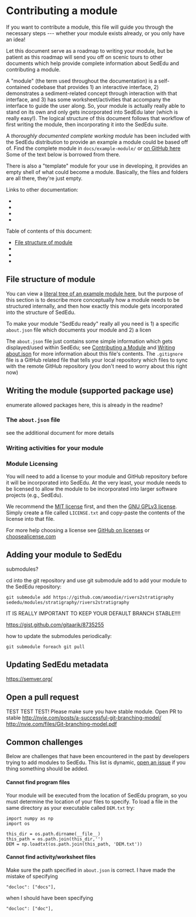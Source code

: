 # Contributing a module

If you want to contribute a module, this file will guide you through the necessary steps --- whether your module exists already, or you only have an idea!

Let this document serve as a roadmap to writing your module, but be patient as this roadmap will send you off on scenic tours to other documents which help provide complete information about SedEdu and contributing a module.

A "module" (the term used throughout the documentation) is a self-contained codebase that provides 1) an interactive interface, 2) demonstrates a sediment-related concept through interaction with that interface, and 3) has some worksheet/activities that accompany the interface to guide the user along. 
So, your module is actually really able to stand on its own and only gets incorporated into SedEdu later (which is really easy!).
The logical structure of this document follows that workflow of first writing the module, then incorporating it into the SedEdu suite.


A _thoroughly documented complete working module_ has been included with the SedEdu distribution to provide an example a module could be based off of.
Find the complete module in `docs/example-module/` or [on GitHub here](https://github.com/amoodie/example-module_sededu)
Some of the text below is borrowed from there.

There is also a "template" module for your use in developing, it provides an empty shell of what could become a module.
Basically, the files and folders are all there, they're just empty.

Links to other documentation:

* 
* 
* 
* 

Table of contents of this document:

* [File structure of module](#file-structure-of-module)
* 
* 
* 


## File structure of module

You can view a [literal tree of an example module here](https://github.com/amoodie/example-module_sededu#folder-and-file-organization), but the purpose of this section is to describe more conceptually how a module needs to be structured internally, and then how exactly this module gets incorporated into the structure of SedEdu.





To make your module "SedEdu ready" really all you need is 1) a specific `about.json` file which documents your module and 2) a licen


The `about.json` file just contains some simple information which gets displayed/used within SedEdu; see [Contributing a Module](https://github.com/amoodie/sededu/blob/feat_documentation/docs/contributing_module.md) and [Writing about.json](https://github.com/amoodie/sededu/blob/feat_documentation/docs/writing_aboutjson.md) for more information about this file's contents.
The `.gitignore` file is a GitHub related file that tells your local repository which files to sync with the remote GitHub repository (you don't need to worry about this right now)


## Writing the module (supported package use)
enumerate allowed packages here, this is already in the readme?


### The `about.json` file
see the additional document for more details


### Writing activities for your module


### Module Licensing

You will need to add a license to your module and GitHub repository before it will be incorporated into SedEdu.
At the very least, your module needs to be licensed to allow the module to be incorporated into larger software projects (e.g., SedEdu).

We recommend the [MIT license](https://choosealicense.com/licenses/mit/) first, and then the [GNU GPLv3 license](https://choosealicense.com/licenses/gpl-3.0/).
Simply create a file called `LICENSE.txt` and copy-paste the contents of the license into that file.

For more help choosing a license see [GitHub on licenses](https://help.github.com/articles/licensing-a-repository/) or [choosealicense.com](https://choosealicense.com/)


## Adding your module to SedEdu
submodules?

cd into the git repository and use git submodule add to add your module to the SedEdu repository:
```
git submodule add https://github.com/amoodie/rivers2stratigraphy sededu/modules/stratigraphy/rivers2stratigraphy
```

IT IS REALLY IMPORTANT TO KEEP YOUR DEFAULT BRANCH STABLE!!!!

https://gist.github.com/gitaarik/8735255

how to update the submodules periodically:
```
git submodule foreach git pull
```



## Updating SedEdu metadata
https://semver.org/



## Open a pull request
TEST TEST TEST! Please make sure you have stable module.
Open PR to stable
http://nvie.com/posts/a-successful-git-branching-model/
http://nvie.com/files/Git-branching-model.pdf



## Common challenges

Below are challenges that have been encountered in the past by developers trying to add modules to SedEdu.
This list is dynamic, [open an issue](https://github.com/amoodie/sededu/issues) if you thing something should be added. 

#### Cannot find program files

Your module will be executed from the location of SedEdu program, so you must determine the location of your files to specify. To load a file in the same directory as your executable called `DEM.txt` try:

```
import numpy as np
import os

this_dir = os.path.dirname(__file__)
this_path = os.path.join(this_dir,'')
DEM = np.loadtxt(os.path.join(this_path, 'DEM.txt'))
```

#### Cannot find activity/worksheet files

Make sure the path specified in `about.json` is correct. I have made the mistake of specifying 

```
"docloc": ["docs"],
```

when I should have been specifying 

```
"docloc": ["doc"],
```

